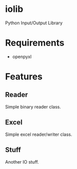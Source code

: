 # iolib

Python Input/Output Library

# Requirements

- openpyxl

# Features

## Reader

Simple binary reader class.

## Excel

Simple excel reader/writer class.

## Stuff

Another IO stuff.

